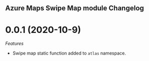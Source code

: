 ## Azure Maps Swipe Map module Changelog

<a name="0.0.1"></a>
# 0.0.1 (2020-10-9)

*Features*
* Swipe map static function added to `atlas` namespace.
